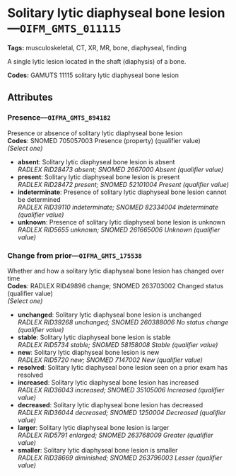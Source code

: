 # Solitary lytic diaphyseal bone lesion—`OIFM_GMTS_011115`

**Tags:** musculoskeletal, CT, XR, MR, bone, diaphyseal, finding

A single lytic lesion located in the shaft (diaphysis) of a bone.

**Codes:** GAMUTS 11115 solitary lytic diaphyseal bone lesion

## Attributes

### Presence—`OIFMA_GMTS_894182`

Presence or absence of solitary lytic diaphyseal bone lesion  
**Codes**: SNOMED 705057003 Presence (property) (qualifier value)  
*(Select one)*

- **absent**: Solitary lytic diaphyseal bone lesion is absent  
_RADLEX RID28473 absent; SNOMED 2667000 Absent (qualifier value)_
- **present**: Solitary lytic diaphyseal bone lesion is present  
_RADLEX RID28472 present; SNOMED 52101004 Present (qualifier value)_
- **indeterminate**: Presence of solitary lytic diaphyseal bone lesion cannot be determined  
_RADLEX RID39110 indeterminate; SNOMED 82334004 Indeterminate (qualifier value)_
- **unknown**: Presence of solitary lytic diaphyseal bone lesion is unknown  
_RADLEX RID5655 unknown; SNOMED 261665006 Unknown (qualifier value)_

### Change from prior—`OIFMA_GMTS_175538`

Whether and how a solitary lytic diaphyseal bone lesion has changed over time  
**Codes**: RADLEX RID49896 change; SNOMED 263703002 Changed status (qualifier value)  
*(Select one)*

- **unchanged**: Solitary lytic diaphyseal bone lesion is unchanged  
_RADLEX RID39268 unchanged; SNOMED 260388006 No status change (qualifier value)_
- **stable**: Solitary lytic diaphyseal bone lesion is stable  
_RADLEX RID5734 stable; SNOMED 58158008 Stable (qualifier value)_
- **new**: Solitary lytic diaphyseal bone lesion is new  
_RADLEX RID5720 new; SNOMED 7147002 New (qualifier value)_
- **resolved**: Solitary lytic diaphyseal bone lesion seen on a prior exam has resolved  
- **increased**: Solitary lytic diaphyseal bone lesion has increased  
_RADLEX RID36043 increased; SNOMED 35105006 Increased (qualifier value)_
- **decreased**: Solitary lytic diaphyseal bone lesion has decreased  
_RADLEX RID36044 decreased; SNOMED 1250004 Decreased (qualifier value)_
- **larger**: Solitary lytic diaphyseal bone lesion is larger  
_RADLEX RID5791 enlarged; SNOMED 263768009 Greater (qualifier value)_
- **smaller**: Solitary lytic diaphyseal bone lesion is smaller  
_RADLEX RID38669 diminished; SNOMED 263796003 Lesser (qualifier value)_